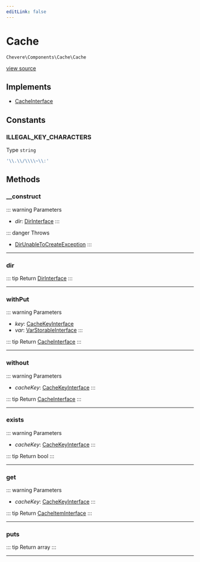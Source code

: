 ```yaml
---
editLink: false
---
```


# Cache

`Chevere\Components\Cache\Cache`

[view source](https://github.com/chevere/chevere/blob/main/src/Chevere/Components/Cache/Cache.php)

## Implements

- [CacheInterface](../../Interfaces/Cache/CacheInterface.md)

## Constants

### ILLEGAL_KEY_CHARACTERS

Type `string`

```php
'\\.\\/\\\\~\\:'
```

## Methods

### __construct

::: warning Parameters
- *dir*: [DirInterface](../../Interfaces/Filesystem/DirInterface.md)
:::

::: danger Throws
- [DirUnableToCreateException](../../Exceptions/Filesystem/DirUnableToCreateException.md) 
:::

---

### dir

::: tip Return
[DirInterface](../../Interfaces/Filesystem/DirInterface.md)
:::

---

### withPut

::: warning Parameters
- *key*: [CacheKeyInterface](../../Interfaces/Cache/CacheKeyInterface.md)
- *var*: [VarStorableInterface](../../Interfaces/VarSupport/VarStorableInterface.md)
:::

::: tip Return
[CacheInterface](../../Interfaces/Cache/CacheInterface.md)
:::

---

### without

::: warning Parameters
- *cacheKey*: [CacheKeyInterface](../../Interfaces/Cache/CacheKeyInterface.md)
:::

::: tip Return
[CacheInterface](../../Interfaces/Cache/CacheInterface.md)
:::

---

### exists

::: warning Parameters
- *cacheKey*: [CacheKeyInterface](../../Interfaces/Cache/CacheKeyInterface.md)
:::

::: tip Return
bool
:::

---

### get

::: warning Parameters
- *cacheKey*: [CacheKeyInterface](../../Interfaces/Cache/CacheKeyInterface.md)
:::

::: tip Return
[CacheItemInterface](../../Interfaces/Cache/CacheItemInterface.md)
:::

---

### puts

::: tip Return
array
:::

---
